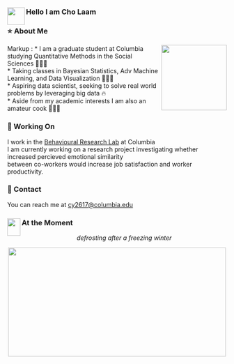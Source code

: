 ### Hello I am Cho Laam <img src="https://media.giphy.com/media/gM5qFksULw54NMWyry/giphy.gif" width="40" height="40" img align="left"/>

### ⭐   About Me 
<img src="https://tenor.com/view/cat-computer-typing-working-funny-cats-gif-12030261.gif" width="150" height="150" img align="right" />
Markup : * I am a graduate student at Columbia studying Quantitative Methods in the Social Sciences 👩🏻‍🎓
</br>* Taking classes in Bayesian Statistics, Adv Machine Learning, and Data Visualization 👩🏻‍💻
</br>* Aspiring data scientist, seeking to solve real world problems by leveraging big data 🔥
</br>* Aside from my academic interests I am also an amateur cook 👩🏻‍🍳 

### 📂   Working On
I work in the [Behavioural Research Lab](https://www8.gsb.columbia.edu/behaviorlab/) at Columbia 
</br>I am currently working on a research project investigating whether increased percieved emotional similarity 
</br>between co-workers would increase job satisfaction and worker productivity. 

### 📧    Contact
You can reach me at cy2617@columbia.edu


### At the Moment <img src="https://media.giphy.com/media/h7iwdwDAAhrAcpG41n/giphy.gif" width="30" height="40" img align="left"/>
<p align="center"><i> defrosting after a freezing winter </i></p>
<p align="center"> <img src="https://tenor.com/view/this-is-fine-fire-coffee-dog-gif-10959043.gif" width="500" height="250" /> </p>


